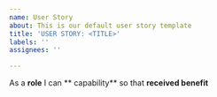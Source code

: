 ```yaml
---
name: User Story
about: This is our default user story template
title: 'USER STORY: <TITLE>'
labels: ''
assignees: ''

---
```


As a **role** I can ** capability** so that **received benefit**
